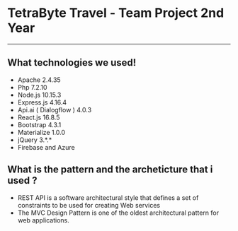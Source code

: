# TetraByte Travel - Team Project 2nd Year

---

## What technologies we used!
 - Apache 2.4.35
 - Php 7.2.10
 - Node.js 10.15.3
 - Express.js 4.16.4
 - Api.ai ( Dialogflow ) 4.0.3
 - React.js 16.8.5
 - Bootstrap 4.3.1
 - Materialize 1.0.0
 - jQuery 3.\*.*
 - Firebase and Azure


## What is the pattern and the archeticture that i used ?
 - REST API is a software architectural style that defines a set of constraints to be used for creating Web services
 - The MVC Design Pattern is one of the oldest architectural pattern for web applications.
